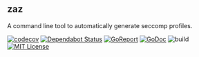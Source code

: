 ## zaz

A command line tool to automatically generate seccomp profiles.

[![codecov](https://codecov.io/gh/pjbgf/zaz/branch/master/graph/badge.svg?token=pb1nLayr67)](https://codecov.io/gh/pjbgf/zaz)
[![Dependabot Status](https://api.dependabot.com/badges/status?host=github&repo=pjbgf/zaz)](https://dependabot.com)
[![GoReport](https://goreportcard.com/badge/github.com/pjbgf/zaz)](https://goreportcard.com/report/github.com/pjbgf/zaz)
[![GoDoc](https://godoc.org/github.com/pjbgf/zaz?status.svg)](https://godoc.org/github.com/pjbgf/zaz)
![build](https://github.com/pjbgf/zaz/workflows/go/badge.svg)
[![MIT License](https://img.shields.io/badge/license-MIT-blue.svg)](http://choosealicense.com/licenses/mit/)